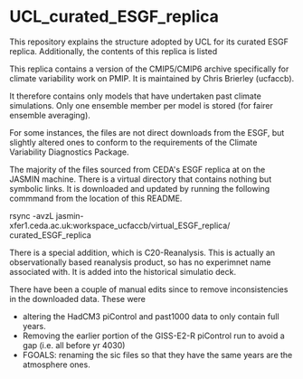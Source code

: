 # UCL_curated_ESGF_replica
This repository explains the structure adopted by UCL for its curated ESGF replica. Additionally, the contents of this replica is listed

This replica contains a version of the CMIP5/CMIP6 archive specifically for climate variability work on PMIP. It is maintained by Chris Brierley (ucfaccb).

It therefore contains only models that have undertaken past climate simulations.
Only one ensemble member per model is stored (for fairer ensemble averaging).

For some instances, the files are not direct downloads from the ESGF, but slightly altered ones to conform to the requirements of the Climate Variability Diagnostics Package.

The majority of the files sourced from CEDA's ESGF replica at on the JASMIN machine. There is a virtual directory that contains nothing but symbolic links. It is downloaded and updated by running the following commmand from the location of this README.

  rsync -avzL jasmin-xfer1.ceda.ac.uk:workspace_ucfaccb/virtual_ESGF_replica/ curated_ESGF_replica

There is a special addition, which is C20-Reanalysis. This is actually an observationally based reanalysis product, so has no experimnet name associated with. It is added into the historical simulatio deck.

There have been a couple of manual edits since to remove inconsistencies in the downloaded data. These were
  - altering the HadCM3 piControl and past1000 data to only contain full years.
  - Removing the earlier portion of the GISS-E2-R piControl run to avoid a gap (i.e. all before yr 4030)
  - FGOALS: renaming the sic files so that they have the same years are the atmosphere ones. 
